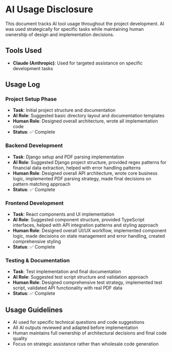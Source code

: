 # AI Usage Disclosure

This document tracks AI tool usage throughout the project development. AI was used strategically for specific tasks while maintaining human ownership of design and implementation decisions.

## Tools Used
- **Claude (Anthropic)**: Used for targeted assistance on specific development tasks

## Usage Log

### Project Setup Phase
- **Task**: Initial project structure and documentation
- **AI Role**: Suggested basic directory layout and documentation templates
- **Human Role**: Designed overall architecture, wrote all implementation code
- **Status**: ✅ Complete

### Backend Development
- **Task**: Django setup and PDF parsing implementation
- **AI Role**: Suggested Django project structure, provided regex patterns for financial data extraction, helped with error handling patterns
- **Human Role**: Designed overall API architecture, wrote core business logic, implemented PDF parsing strategy, made final decisions on pattern matching approach
- **Status**: ✅ Complete

### Frontend Development
- **Task**: React components and UI implementation
- **AI Role**: Suggested component structure, provided TypeScript interfaces, helped with API integration patterns and styling approach
- **Human Role**: Designed overall UI/UX workflow, implemented component logic, made decisions on state management and error handling, created comprehensive styling
- **Status**: ✅ Complete

### Testing & Documentation
- **Task**: Test implementation and final documentation
- **AI Role**: Suggested test script structure and validation approach
- **Human Role**: Designed comprehensive test strategy, implemented test script, validated API functionality with real PDF data
- **Status**: ✅ Complete

## Usage Guidelines
- AI used for specific technical questions and code suggestions
- All AI outputs reviewed and adapted before implementation
- Human maintains full ownership of architectural decisions and final code quality
- Focus on strategic assistance rather than wholesale code generation
